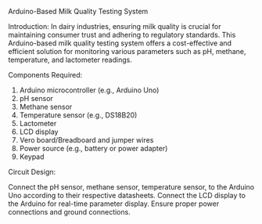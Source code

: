 Arduino-Based Milk Quality Testing System

Introduction:
In dairy industries, ensuring milk quality is crucial for maintaining consumer trust and adhering to regulatory standards. This Arduino-based milk quality testing system offers a cost-effective and efficient solution for monitoring various parameters such as pH, methane, temperature, and lactometer readings.

Components Required:

1. Arduino microcontroller (e.g., Arduino Uno)
2. pH sensor
3. Methane sensor
4. Temperature sensor (e.g., DS18B20)
5. Lactometer
6. LCD display
7. Vero board/Breadboard and jumper wires
8. Power source (e.g., battery or power adapter)
9. Keypad

Circuit Design:

Connect the pH sensor, methane sensor, temperature sensor, to the Arduino Uno according to their respective datasheets.
Connect the LCD display to the Arduino for real-time parameter display.
Ensure proper power connections and ground connections.
